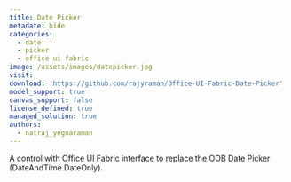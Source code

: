 ```yaml
---
title: Date Picker
metadate: hide
categories:
  - date
  - picker
  - office ui fabric
image: /assets/images/datepicker.jpg
visit: 
download: 'https://github.com/rajyraman/Office-UI-Fabric-Date-Picker'
model_support: true
canvas_support: false
license_defined: true
managed_solution: true
authors:
  - natraj_yegnaraman
---
```


A control with Office UI Fabric interface to replace the OOB Date Picker (DateAndTime.DateOnly).
